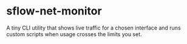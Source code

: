 # sflow-net-monitor
A tiny CLI utility that shows live traffic for a chosen interface and runs custom scripts when usage crosses the limits you set.
